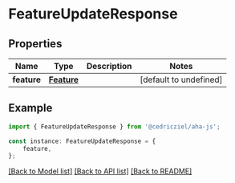 # FeatureUpdateResponse


## Properties

Name | Type | Description | Notes
------------ | ------------- | ------------- | -------------
**feature** | [**Feature**](Feature.md) |  | [default to undefined]

## Example

```typescript
import { FeatureUpdateResponse } from '@cedricziel/aha-js';

const instance: FeatureUpdateResponse = {
    feature,
};
```

[[Back to Model list]](../README.md#documentation-for-models) [[Back to API list]](../README.md#documentation-for-api-endpoints) [[Back to README]](../README.md)
